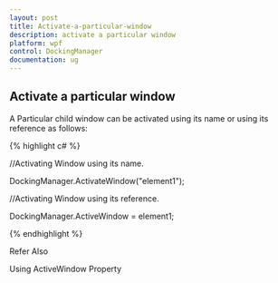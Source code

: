 ```yaml
---
layout: post
title: Activate-a-particular-window
description: activate a particular window
platform: wpf
control: DockingManager
documentation: ug
---
```


## Activate a particular window

A Particular child window can be activated using its name or using its reference as follows:



{% highlight c# %}

//Activating Window using its name.

DockingManager.ActivateWindow("element1");



//Activating Window using its reference.

DockingManager.ActiveWindow = element1;

{% endhighlight %}

Refer Also

Using ActiveWindow Property


